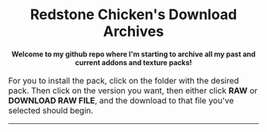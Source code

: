 <h1 align="center">
  Redstone Chicken's Download Archives
</h1>
<h4 align="center">Welcome to my github repo where I'm starting to archive all my past and current addons and texture packs!</h4>

<p><font size="3">
For you to install the pack, click on the folder with the desired pack. Then click on the version you want, then either click <strong>RAW</strong> or <strong>DOWNLOAD RAW FILE</strong>, and the download to that file you've selected should begin.</p>

<hr>
